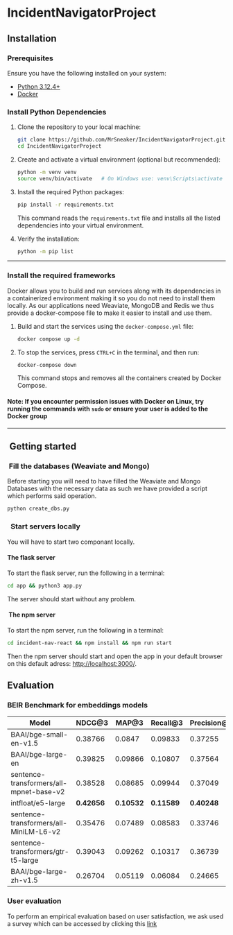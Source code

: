 # IncidentNavigatorProject

## Installation

### Prerequisites

Ensure you have the following installed on your system:

- [Python 3.12.4+](https://www.python.org/downloads/)
- [Docker](https://www.docker.com/)

### Install Python Dependencies

1. Clone the repository to your local machine:

   ```bash
   git clone https://github.com/MrSneaker/IncidentNavigatorProject.git
   cd IncidentNavigatorProject
   ```

2. Create and activate a virtual environment (optional but recommended):

   ```bash
   python -m venv venv
   source venv/bin/activate   # On Windows use: venv\Scripts\activate
   ```

3. Install the required Python packages:

   ```bash
   pip install -r requirements.txt
   ```

   This command reads the `requirements.txt` file and installs all the listed dependencies into your virtual environment.

4. Verify the installation:

   ```bash
   python -m pip list
   ```

---

### Install the required frameworks

Docker allows you to build and run services along with its dependencies in a containerized environment making it so you do not need to install them locally. As our applications need Weaviate, MongoDB and Redis we thus provide a docker-compose file to make it easier to install and use them.

1. Build and start the services using the `docker-compose.yml` file:

   ```bash
   docker compose up -d
   ```

2. To stop the services, press `CTRL+C` in the terminal, and then run:

   ```bash
   docker-compose down
   ```

   This command stops and removes all the containers created by Docker Compose.

#### Note: If you encounter permission issues with Docker on Linux, try running the commands with `sudo` or ensure your user is added to the Docker group

---

##  Getting started

###  Fill the databases (Weaviate and Mongo)

Before starting you will need to have filled the Weaviate and Mongo Databases with the necessary data as such we have provided a script which performs said operation.

   ```python
   python create_dbs.py
   ```

###   Start servers locally

You will have to start two componant locally.

#### The flask server

To start the flask server, run the following in a terminal:

   ```bash
   cd app && python3 app.py
   ```

The server should start without any problem.

####  The npm server

To start the npm server, run the following in a terminal:

   ```bash
   cd incident-nav-react && npm install && npm run start
   ```

Then the npm server should start and open the app in your default browser on this default adress: <http://localhost:3000/>.

## Evaluation

### BEIR Benchmark for embeddings models

| **Model**                       | **NDCG@3** | **MAP@3** | **Recall@3** | **Precision@3** | **NDCG@10** | **MAP@10** | **Recall@10** | **Precision@10** | **NDCG@30** | **MAP@30** | **Recall@30** | **Precision@30** |
|-----------------------------------|------------|-----------|--------------|-----------------|-------------|------------|---------------|------------------|-------------|------------|---------------|-------------------|
| BAAI/bge-small-en-v1.5            | 0.38766    | 0.0847    | 0.09833      | 0.37255         | 0.3361      | 0.11749    | 0.15986       | 0.25325          | 0.30161     | 0.13719    | 0.22052       | 0.15294           |
| BAAI/bge-large-en                 | 0.39825    | 0.09866   | 0.10807      | 0.37564         | 0.34273     | 0.13283    | 0.16902       | 0.25077          | 0.31692     | 0.15491    | 0.23701       | 0.15542           |
| sentence-transformers/all-mpnet-base-v2 | 0.38528 | 0.08685   | 0.09944      | 0.37049         | 0.33366     | 0.12104    | 0.16199       | 0.25201          | 0.30722     | 0.1425     | 0.23177       | 0.15624           |
| intfloat/e5-large                 | **0.42656**| **0.10532**| **0.11589**  | **0.40248**     | **0.37556** | **0.14489**| **0.18625**   | **0.27709**      | **0.3455**  | **0.16929**| **0.25686**   | **0.17069**       |
| sentence-transformers/all-MiniLM-L6-v2 | 0.35476 | 0.07489   | 0.08583      | 0.33746         | 0.31425     | 0.11007    | 0.15886       | 0.24025          | 0.28666     | 0.12801    | 0.21727       | 0.14737           |
| sentence-transformers/gtr-t5-large| 0.39043    | 0.09262   | 0.10317      | 0.36739         | 0.32691     | 0.12083    | 0.15619       | 0.23406          | 0.29553     | 0.13804    | 0.21242       | 0.1418            |
| BAAI/bge-large-zh-v1.5            | 0.26704    | 0.05119   | 0.06084      | 0.24665         | 0.22158     | 0.06966    | 0.10174       | 0.16223          | 0.19627     | 0.07918    | 0.14605       | 0.09649           |

### User evaluation

To perform an empirical evaluation based on user satisfaction, we ask used a survey which can be accessed by clicking this [link](https://docs.google.com/forms/d/e/1FAIpQLSeJjsLwA0piXQqG0LpePXWf8MYUIZXKDx7mvkezLxrdCmWIYQ/viewform?usp=header)
